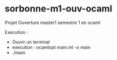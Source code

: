 # sorbonne-m1-ouv-ocaml
Projet Ouverture master1 semestre 1 en ocaml

Execution :
 - Ouvrir un terminal
 - execution : ocamlopt main.ml -o main
 - ./main
